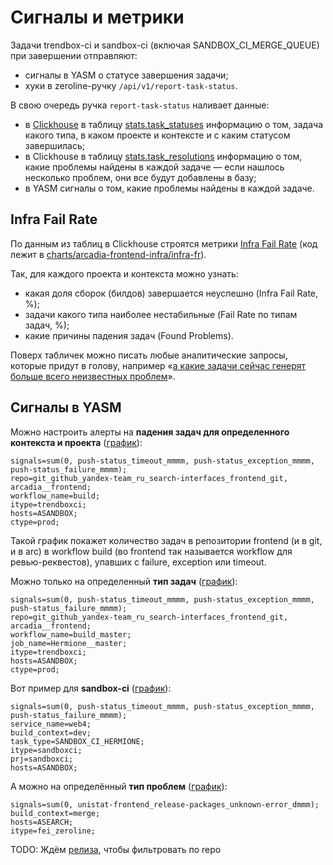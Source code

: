 # Сигналы и метрики

Задачи trendbox-ci и sandbox-ci (включая SANDBOX_CI_MERGE_QUEUE) при завершении отправляют:
- сигналы в YASM о статусе завершения задачи;
- хуки в zeroline-ручку `/api/v1/report-task-status`.

В свою очередь ручка `report-task-status` наливает данные:

- в [Clickhouse](https://yc.yandex-team.ru/folders/foogt64s2mvid58h88fg/managed-clickhouse/cluster/mdb93hb3hj9nthd6mme3) в таблицу [stats.task_statuses](https://yql.yandex-team.ru/Operations/YEDLjtK3DI_DLknI35ww1E_5M6X53PihNK7QUKn6Dy0=) информацию о том, задача какого типа, в каком проекте и контексте и с каким статусом завершилась;
- в Clickhouse в таблицу [stats.task_resolutions](https://yql.yandex-team.ru/Operations/YEDMKwPTTsvp9B2mNY3hv2h4FmTAxcSIDgTHJ6YUp6g=) информацию о том, какие проблемы найдены в каждой задаче — если нашлось несколько проблем, они все будут добавлены в базу;
- в YASM сигналы о том, какие проблемы найдены в каждой задаче.

## Infra Fail Rate

По данным из таблиц в Clickhouse строятся метрики [Infra Fail Rate](https://datalens.yandex-team.ru/aclfv98lnuo25-infra-fr-dashboard) (код лежит в [charts/arcadia-frontend-infra/infra-fr](../../charts/arcadia-frontend-infra/infra-fr)).

Так, для каждого проекта и контекста можно узнать:

- какая доля сборок (билдов) завершается неуспешно (Infra Fail Rate, %);
- задачи какого типа наиболее нестабильные (Fail Rate по типам задач, %);
- какие причины падения задач (Found Problems).

Поверх табличек можно писать любые аналитические запросы, которые придут в голову, например «[а какие задачи сейчас генерят больше всего неизвестных проблем](https://yql.yandex-team.ru/Operations/YC-_x1J2-RfYnmGiBubpLU4F5tcDWI3g4hM9H8xtVWw=)».

## Сигналы в YASM

Можно настроить алерты на **падения задач для определенного контекста и проекта** ([график](https://yasm.yandex-team.ru/chart/signals=sum(0,push-status_timeout_mmmm,push-status_exception_mmmm,push-status_failure_mmmm);repo=git_github_yandex-team_ru_search-interfaces_frontend_git,arcadia__frontend;workflow_name=build;itype=trendboxci;hosts=ASANDBOX;ctype=prod/?range=604800000)):

```
signals=sum(0, push-status_timeout_mmmm, push-status_exception_mmmm, push-status_failure_mmmm);
repo=git_github_yandex-team_ru_search-interfaces_frontend_git, arcadia__frontend;
workflow_name=build;
itype=trendboxci;
hosts=ASANDBOX;
ctype=prod;
```

Такой график покажет количество задач в репозитории frontend (и в git, и в arc) в workflow build (во frontend так называется workflow для ревью-реквестов), упавших с failure, exception или timeout.

Можно только на определенный **тип задач** ([график](https://yasm.yandex-team.ru/chart/signals=sum(0,push-status_timeout_mmmm,push-status_exception_mmmm,push-status_failure_mmmm);repo=git_github_yandex-team_ru_search-interfaces_frontend_git,arcadia__frontend;workflow_name=build_master;job_name=Hermione__master;itype=trendboxci;hosts=ASANDBOX;ctype=prod/?range=604800000)):

```
signals=sum(0, push-status_timeout_mmmm, push-status_exception_mmmm, push-status_failure_mmmm);
repo=git_github_yandex-team_ru_search-interfaces_frontend_git, arcadia__frontend;
workflow_name=build_master;
job_name=Hermione__master;
itype=trendboxci;
hosts=ASANDBOX;
ctype=prod;
```

Вот пример для **sandbox-ci** ([график](https://yasm.yandex-team.ru/chart/signals=sum(0,push-status_timeout_mmmm,push-status_exception_mmmm,push-status_failure_mmmm);service_name=web4;build_context=dev;task_type=SANDBOX_CI_HERMIONE;itype=sandboxci;prj=sandboxci;hosts=ASANDBOX/?range=604800000)):

```
signals=sum(0, push-status_timeout_mmmm, push-status_exception_mmmm, push-status_failure_mmmm);
service_name=web4;
build_context=dev;
task_type=SANDBOX_CI_HERMIONE;
itype=sandboxci;
prj=sandboxci;
hosts=ASANDBOX;
```

А можно на определённый **тип проблем** ([график](https://yasm.yandex-team.ru/chart/signals=sum(0,unistat-frontend_release-packages_unknown-error_dmmm);build_context=merge;hosts=ASEARCH;itype=fei_zeroline/?range=604800000)):

```
signals=sum(0, unistat-frontend_release-packages_unknown-error_dmmm);
build_context=merge;
hosts=ASEARCH;
itype=fei_zeroline;
```

TODO: Ждём [релиза](https://bb.yandex-team.ru/projects/SEARCH_INFRA/repos/yasm/pull-requests/10512/overview), чтобы фильтровать по repo
